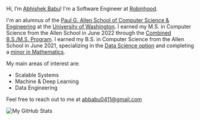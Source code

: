 Hi, I’m [Abhishek Babu](https://abhishekbabu.github.io/)! I'm a Software Engineer at [Robinhood](https://robinhood.com/us/en/).

I'm an alumnus of the [Paul G. Allen School of Computer Science & Engineering](https://www.cs.washington.edu/) at the [University of Washington](http://www.washington.edu/). I earned my M.S. in Computer Science from the Allen School in June 2022 through the [Combined B.S./M.S. Program](https://www.cs.washington.edu/academics/bsms). I earned my B.S. in Computer Science from the Allen School in June 2021, specializing in the [Data Science option](https://www.cs.washington.edu/academics/ugrad/current-students/degree/data-science) and completing a [minor in Mathematics](https://math.washington.edu/math-minor).

My main areas of interest are:
- Scalable Systems
- Machine & Deep Learning
- Data Engineering

Feel free to reach out to me at [abbabu0411@gmail.com](mailto:abbabu0411@gmail.com)

![My GitHub Stats](https://github-readme-stats.vercel.app/api?username=abhishekbabu&show_icons=true&theme=dracula&hide=issues)
